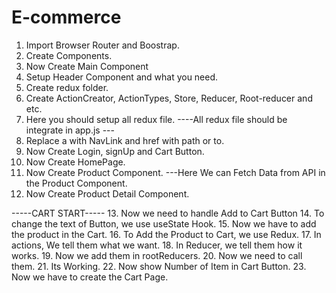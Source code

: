# E-commerce


1. Import Browser Router and Boostrap.
2. Create Components.
3. Now Create Main Component
4. Setup Header Component and what you need.
5. Create redux folder.
6. Create ActionCreator, ActionTypes, Store, Reducer, Root-reducer and etc.
7. Here you should setup all redux file.
----All redux file should be integrate in app.js ---
8. Replace a with NavLink and href with path or to.
9. Now Create Login, signUp and Cart Button.
10. Now Create HomePage.
11. Now Create Product Component.
---Here We can Fetch Data from API in the Product Component.
12. Now Create Product Detail Component.

-----CART START-----
13. Now we need to handle Add to Cart Button 
14. To change the text of Button, we use useState Hook.
15. Now we have to add the product in the Cart.
16. To Add the Product to Cart, we use Redux.
17. In actions, We tell them what we want.
18. In Reducer, we tell them how it works.
19. Now we add them in rootReducers.
20. Now we need to call them.
21. Its Working.
22. Now show Number of Item in Cart Button.
23. Now we have to create the Cart Page.
